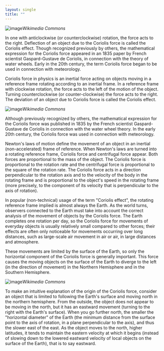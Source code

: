 ```yaml
---
layout: single
title: ""
---
```

![image](https://upload.wikimedia.org/wikipedia/commons/b/b6/Corioliskraftanimation.gif)*Wikimedia Commons*

In one with anticlockwise (or counterclockwise) rotation, the force acts to the right. Deflection of an object due to the Coriolis force is called the Coriolis effect. Though recognized previously by others, the mathematical expression for the Coriolis force appeared in an 1835 paper by French scientist Gaspard-Gustave de Coriolis, in connection with the theory of water wheels. Early in the 20th century, the term Coriolis force began to be used in connection with meteorology.

Coriolis force in physics is an inertial force acting on objects moving in a reference frame rotating according to an inertial frame. In a reference frame with clockwise rotation, the force acts to the left of the motion of the object. Turning counterclockwise (or counter-clockwise) the force acts to the right. The deviation of an object due to Coriolis force is called the Coriolis effect.

![image](https://upload.wikimedia.org/wikipedia/commons/a/ad/Dechales-Coriolis-Cannon.jpg)*Wikimedia Commons*

<script async src="//pagead2.googlesyndication.com/pagead/js/adsbygoogle.js"></script>
<ins class="adsbygoogle"
     style="display:block; text-align:center;"
     data-ad-layout="in-article"
     data-ad-format="fluid"
     data-ad-client="ca-pub-7868661326160958"
     data-ad-slot="3072558811"></ins>
<script>
     (adsbygoogle = window.adsbygoogle || []).push({});
</script>

Although previously recognized by others, the mathematical expression for the Coriolis force was published in 1835 by the French scientist Gaspard-Gustave de Coriolis in connection with the water wheel theory. In the early 20th century, the Coriolis force was used in connection with meteorology.

Newton's laws of motion define the movement of an object in an inertial (non-accelerated) frame of reference. When Newton's laws are turned into a rotating reference frame, Coriolis force and centrifugal force appear. Both forces are proportional to the mass of the object. The Coriolis force is proportional to the rotation rate and the centrifugal force is proportional to the square of the rotation rate. The Coriolis force acts in a direction perpendicular to the rotation axis and to the velocity of the body in the rotating frame and is proportional to the object's speed in the rotating frame (more precisely, to the component of its velocity that is perpendicular to the axis of rotation).

In popular (non-technical) usage of the term "Coriolis effect", the rotating reference frame implied is almost always the Earth. As the world turns, observers connected to the Earth must take into account the correct analysis of the movement of objects by the Coriolis force. The Earth completes one rotation per day, so the Coriolis force for movements of everyday objects is usually relatively small compared to other forces; their effects are often only noticeable for movements occurring over long distances, such as large-scale air movement in air or air, in large distances and atmosphere.

<script async src="//pagead2.googlesyndication.com/pagead/js/adsbygoogle.js"></script>
<ins class="adsbygoogle"
     style="display:block; text-align:center;"
     data-ad-layout="in-article"
     data-ad-format="fluid"
     data-ad-client="ca-pub-7868661326160958"
     data-ad-slot="3072558811"></ins>
<script>
     (adsbygoogle = window.adsbygoogle || []).push({});
</script>

These movements are limited by the surface of the Earth, so only the horizontal component of the Coriolis force is generally important. This force causes the moving objects on the surface of the Earth to diverge to the left (in the direction of movement) in the Northern Hemisphere and in the Southern Hemisphere.

![image](https://commons.wikimedia.org/wiki/File:Dechales-Coriolis-Tower.jpg)*Wikimedia Commons*

To make an intuitive explanation of the origin of the Coriolis force, consider an object that is limited to following the Earth's surface and moving north in the northern hemisphere. From the outside, the object does not appear to be moving in the north, but it has an eastward movement (turning to the right with the Earth's surface). When you go further north, the smaller the "horizontal diameter" of the Earth (the minimum distance from the surface point to the axis of rotation, in a plane perpendicular to the axis), and thus the slower east of the east. As the object moves to the north, higher latitudes, it tends to maintain the eastern velocity at which it begins (instead of slowing down to the lowered eastward velocity of local objects on the surface of the Earth), that is to say eastward. 



